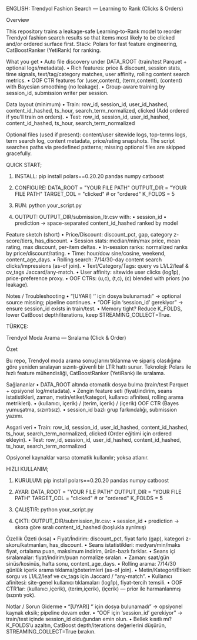 ENGLISH:
Trendyol Fashion Search — Learning to Rank (Clicks & Orders)

Overview

This repository trains a leakage-safe Learning-to-Rank model to reorder Trendyol fashion search results so that items most likely to be clicked and/or ordered surface first.
Stack: Polars for fast feature engineering, CatBoostRanker (YetiRank) for ranking.

What you get
	•	Auto file discovery under DATA_ROOT (train/test Parquet + optional logs/metadata).
	•	Rich features: price & discount, session stats, time signals, text/tag/category matches, user affinity, rolling content search metrics.
	•	OOF CTR features for (user,content), (term,content), (content) with Bayesian smoothing (no leakage).
	•	Group-aware training by session_id, submission writer per session.

Data layout (minimum)
	•	Train: row_id, session_id, user_id_hashed, content_id_hashed, ts_hour, search_term_normalized, clicked
(Add ordered if you’ll train on orders).
	•	Test:  row_id, session_id, user_id_hashed, content_id_hashed, ts_hour, search_term_normalized

Optional files (used if present): content/user sitewide logs, top-terms logs, term search log, content metadata, price/rating snapshots.
The script searches paths via predefined patterns; missing optional files are skipped gracefully.

QUICK START;

1) INSTALL:
   pip install polars==0.20.20 pandas numpy catboost

2) CONFIGURE:
    DATA_ROOT = "YOUR FILE PATH"
    OUTPUT_DIR = "YOUR FILE PATH"
    TARGET_COL = "clicked"   # or "ordered"
    K_FOLDS    = 5

3) RUN:
    python your_script.py

4) OUTPUT:
    OUTPUT_DIR/submission_ltr.csv with:
	•	session_id
	•	prediction → space-separated content_id_hashed ranked by model

Feature sketch (short)
	•	Price/Discount: discount_pct, gap, category z-score/tiers, has_discount.
	•	Session stats: median/min/max price, mean rating, max discount, per-item deltas.
	•	In-session ranks: normalized ranks by price/discount/rating.
	•	Time: hour/dow sine/cosine, weekend, content_age_days.
	•	Rolling search: 7/14/30-day content search clicks/impressions (as-of join).
	•	Text/Category/Tags: query vs L1/L2/leaf & cv_tags Jaccard/any-match.
	•	User affinity: sitewide user clicks (log1p), price-preference proxy.
	•	OOF CTRs: (u,c), (t,c), (c) blended with priors (no leakage).

Notes / Troubleshooting
	•	“[UYARI] ‘’ için dosya bulunamadı” → optional source missing; pipeline continues.
	•	“OOF için ‘session_id’ gerekiyor” → ensure session_id exists in train/test.
	•	Memory tight? Reduce K_FOLDS, lower CatBoost depth/iterations, keep STREAMING_COLLECT=True.


 TÜRKÇE:

Trendyol Moda Arama — Sıralama (Click & Order)

Özet

Bu repo, Trendyol moda arama sonuçlarını tıklanma ve sipariş olasılığına göre yeniden sıralayan sızıntı-güvenli bir LTR hattı sunar.
Teknoloji: Polars ile hızlı feature mühendisliği, CatBoostRanker (YetiRank) ile sıralama.

Sağlananlar
	•	DATA_ROOT altında otomatik dosya bulma (train/test Parquet + opsiyonel log/metadata).
	•	Zengin feature seti (fiyat/indirim, seans istatistikleri, zaman, metin/etiket/kategori, kullanıcı afinitesi, rolling arama metrikleri).
	•	(kullanıcı, içerik) / (terim, içerik) / (içerik) OOF CTR (Bayes yumuşatma, sızıntısız).
	•	session_id bazlı grup farkındalığı, submission yazımı.

Asgari veri
	•	Train: row_id, session_id, user_id_hashed, content_id_hashed, ts_hour, search_term_normalized, clicked
(Order eğitimi için ordered ekleyin).
	•	Test:  row_id, session_id, user_id_hashed, content_id_hashed, ts_hour, search_term_normalized

Opsiyonel kaynaklar varsa otomatik kullanılır; yoksa atlanır.

HIZLI KULLANIM;

1) KURULUM:
   pip install polars==0.20.20 pandas numpy catboost

2) AYAR:
    DATA_ROOT = "YOUR FILE PATH"
    OUTPUT_DIR = "YOUR FILE PATH"
    TARGET_COL = "clicked"   # or "ordered"
    K_FOLDS    = 5

3) ÇALIŞTIR:
    python your_script.py

4) ÇIKTI:
    OUTPUT_DIR/submission_ltr.csv:
	•	session_id
	•	prediction → skora göre sıralı content_id_hashed (boşlukla ayrılmış)

Özellik Özeti (kısa)
	•	Fiyat/İndirim: discount_pct, fiyat farkı (gap), kategori z-skoru/katmanları, has_discount.
	•	Seans istatistikleri: medyan/min/maks fiyat, ortalama puan, maksimum indirim, ürün-bazlı farklar.
	•	Seans içi sıralamalar: fiyat/indirim/puan normalize sıraları.
	•	Zaman: saat/gün sinüs/kosinüs, hafta sonu, content_age_days.
	•	Rolling arama: 7/14/30 günlük içerik arama tıklama/gösterimleri (as-of join).
	•	Metin/Kategori/Etiket: sorgu vs L1/L2/leaf ve cv_tags için Jaccard / “any-match”.
	•	Kullanıcı afinitesi: site-genel kullanıcı tıklamaları (log1p), fiyat-tercih temsili.
	•	OOF CTR’lar: (kullanıcı,içerik), (terim,içerik), (içerik) — prior ile harmanlanmış (sızıntı yok).

Notlar / Sorun Giderme
	•	“[UYARI] ‘’ için dosya bulunamadı” → opsiyonel kaynak eksik; pipeline devam eder.
	•	“OOF için ‘session_id’ gerekiyor” → train/test içinde session_id olduğundan emin olun.
	•	Bellek kısıtlı mı? K_FOLDS’u azaltın, CatBoost depth/iterations değerlerini düşürün, STREAMING_COLLECT=True bırakın.
